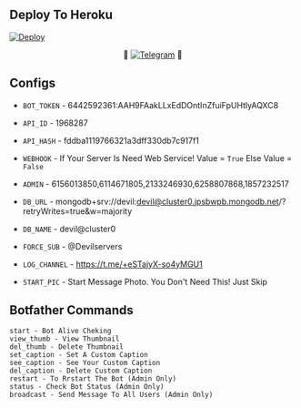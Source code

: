 ## Deploy To Heroku

<a href="https://heroku.com/deploy?template=https://github.com/Darkksoul/PYRO-RENAME-BOT"><img src="https://www.herokucdn.com/deploy/button.svg" alt="Deploy"></a>

<p align="center">
🤖 <a href="https://t.me/reenamrbot"><img title="Telegram" src="https://img.shields.io/static/v1?label=Rename+bot&message=BOT&color=blue-green"></a> 🤖
</p>


## Configs 

* `BOT_TOKEN`  - 6442592361:AAH9FAakLLxEdDOntInZfuiFpUHtlyAQXC8

* `API_ID` - 1968287

* `API_HASH` - fddba1119766321a3dff330db7c917f1

* `WEBHOOK` - If Your Server Is Need Web Service! Value = `True` Else Value = `False`

* `ADMIN` -  6156013850,6114671805,2133246930,6258807868,1857232517

* `DB_URL`  - mongodb+srv://devil:devil@cluster0.jpsbwpb.mongodb.net/?retryWrites=true&w=majority

* `DB_NAME`  - devil@cluster0

* `FORCE_SUB` - @Devilservers

* `LOG_CHANNEL` - https://t.me/+eSTajyX-so4yMGU1

* `START_PIC` - Start Message Photo. You Don't Need This! Just Skip

## Botfather Commands
```
start - Bot Alive Cheking
view_thumb - View Thumbnail
del_thumb - Delete Thumbnail
set_caption - Set A Custom Caption
see_caption - See Your Custom Caption
del_caption - Delete Custom Caption
restart - To Rrstart The Bot (Admin Only)
status - Check Bot Status (Admin Only)
broadcast - Send Message To All Users (Admin Only)
```



